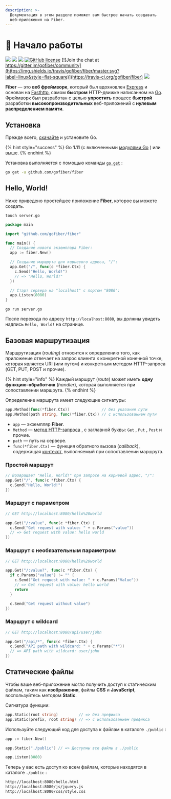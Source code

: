 ```yaml
---
description: >-
  Документация в этом разделе поможет вам быстрее начать создавать
  веб-приложения на Fiber.
---
```


# 📖 Начало работы

[![](https://img.shields.io/github/release/gofiber/fiber?style=flat-square)](https://github.com/gofiber/fiber/releases) [![](https://img.shields.io/badge/api-documentation-blue?style=flat-square)](https://fiber.wiki) ![](https://img.shields.io/badge/goreport-A%2B-brightgreen?style=flat-square) [![GitHub license](https://img.shields.io/badge/coverage-91%25-brightgreen?style=flat-square)](https://gocover.io/github.com/gofiber/fiber) [![Join the chat at https://gitter.im/gofiber/community](https://img.shields.io/travis/gofiber/fiber/master.svg?label=linux&style=flat-square)](https://travis-ci.org/gofiber/fiber) [![](https://img.shields.io/travis/gofiber/fiber/master.svg?label=windows&style=flat-square)](https://travis-ci.org/gofiber/fiber)

**Fiber** — это **веб фреймворк**, который был вдохновлен [Express](https://github.com/expressjs/express) и основан на [Fasthttp](https://github.com/valyala/fasthttp), самом **быстром** HTTP-движке написанном на [Go](https://golang.org/doc/). Фреймворк был разработан с целью **упростить** процесс **быстрой** разработки **высокопроизводительных** веб-приложений с **нулевым распределением памяти**.

## Установка

Прежде всего, [скачайте](https://golang.org/dl/) и установите Go.

{% hint style="success" %}
Go **1.11** \(с включенными [модулями Go](https://golang.org/doc/go1.11#modules) \) или выше.
{% endhint %}

Установка выполняется с помощью команды [`go get`](https://golang.org/cmd/go/#hdr-Add_dependencies_to_current_module_and_install_them) :

```bash
go get -u github.com/gofiber/fiber
```

## Hello, World!

Ниже приведено простейшее приложение **Fiber**, которое вы можете создать.

```text
touch server.go
```

```go
package main

import "github.com/gofiber/fiber"

func main() {
  // Создание нового экземплара Fiber:
  app := fiber.New()

  // Создание маршрута для корневого адреса, "/":
  app.Get("/", func(c *fiber.Ctx) {
    c.Send("Hello, World!")
    // => "Hello, World!"
  })

  // Старт сервера на "localhost" с портом "8080":
  app.Listen(8080)
}
```

```text
go run server.go
```

После перехода по адресу `http://localhost:8080`, вы должны увидеть надпись `Hello, World!` на странице.

## Базовая маршрутизация

Маршрутизация \(_routing_\) относится к определению того, как приложение отвечает на запрос клиента к конкретной конечной точке, которая является URI \(или путем\) и конкретным методом HTTP-запроса \(GET, PUT, POST и прочие\).

{% hint style="info" %}
Каждый маршрут \(_route_\) может иметь **одну функцию-обработчик** \(_handler_\), которая выполняется при сопоставлении маршрута.
{% endhint %}

Определение маршрута имеет следующие сигнатуры:

```go
app.Method(func(*fiber.Ctx))              // без указания пути
app.Method(path string, func(*fiber.Ctx)) // с использованием пути
```

* `app` — экземпляр **Fiber**.
* `Method` — [метод HTTP-запроса](https://fiber.wiki/application#methods) , с заглавной буквы: `Get` , `Put` , `Post` и прочие.
* `path` — путь на сервере.
* `func(*fiber.Ctx)` — функция обратного вызова \(_callback_\), содержащая [контекст,](https://fiber.wiki/context) выполняемый при сопоставлении маршрута.

### Простой маршрут

```go
// Возвращает "Hello, World!" при запросе на корневой адрес, "/":
app.Get("/", func(c *fiber.Ctx) {
  c.Send("Hello, World!")
})
```

### Маршрут с параметром

```go
// GET http://localhost:8080/hello%20world

app.Get("/:value", func(c *fiber.Ctx) {
  c.Send("Get request with value: " + c.Params("value"))
  // => Get request with value: hello world
})
```

### Маршрут с необязательным параметром

```go
// GET http://localhost:8080/hello%20world

app.Get("/:value?", func(c *fiber.Ctx) {
  if c.Params("value") != "" {
    c.Send("Get request with value: " + c.Params("Value"))
    // => Get request with value: hello world
    return
  }

  c.Send("Get request without value")
})
```

### Маршрут с wildcard

```go
// GET http://localhost:8080/api/user/john

app.Get("/api/*", func(c *fiber.Ctx) {
  c.Send("API path with wildcard: " + c.Params("*"))
  // => API path with wildcard: user/john
})
```

## Статические файлы

Чтобы ваше веб-приложение могло получить доступ к статическим файлам, таким как **изображения**, файлы **CSS** и **JavaScript**, воспользуйтесь методом **Static**.

Сигнатура функции:

```go
app.Static(root string)         // => без префикса
app.Static(prefix, root string) // => с использованием префикса
```

Используйте следующий код для доступа к файлам в каталоге `./public` :

```go
app := fiber.New()

app.Static("./public") // => Доступны все файлы в ./public

app.Listen(8080)
```

Теперь у вас есть доступ ко всем файлам, которые находятся в каталоге `./public` :

```bash
http://localhost:8080/hello.html
http://localhost:8080/js/jquery.js
http://localhost:8080/css/style.css
```

